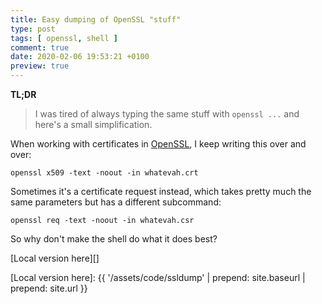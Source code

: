 ```yaml
---
title: Easy dumping of OpenSSL "stuff"
type: post
tags: [ openssl, shell ]
comment: true
date: 2020-02-06 19:53:21 +0100
preview: true
---
```


**TL;DR**

> I was tired of always typing the same stuff with `openssl ...` and here's
> a small simplification.

When working with certificates in [OpenSSL][], I keep writing this over and over:

```shell
openssl x509 -text -noout -in whatevah.crt
```

Sometimes it's a certificate request instead, which takes pretty much the same parameters but has a different subcommand:

```shell
openssl req -text -noout -in whatevah.csr
```

So why don't make the shell do what it does best?

<script src="https://gitlab.com/polettix/notechs/snippets/1937110.js"></script>

[Local version here][]

[OpenSSL]: https://www.openssl.org/
[Local version here]: {{ '/assets/code/ssldump' | prepend: site.baseurl | prepend: site.url }}
